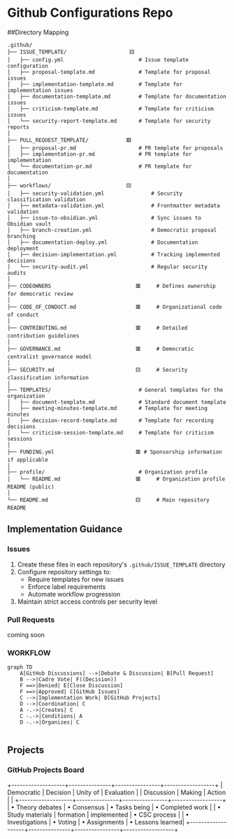 # Github Configurations Repo

##Directory Mapping

```text
.github/
├── ISSUE_TEMPLATE/                    🟨
│   ├── config.yml                        # Issue template configuration
│   ├── proposal-template.md              # Template for proposal issues
│   ├── implementation-template.md        # Template for implementation issues
│   ├── documentation-template.md         # Template for documentation issues
│   ├── criticism-template.md             # Template for criticism issues
│   └── security-report-template.md       # Template for security reports
│
├── PULL_REQUEST_TEMPLATE/            🟥
│   ├── proposal-pr.md                    # PR template for proposals
│   ├── implementation-pr.md              # PR template for implementation
│   └── documentation-pr.md               # PR template for documentation
│
├── workflows/                        🟨
│   ├── security-validation.yml               # Security classification validation
│   ├── metadata-validation.yml               # Frontmatter metadata validation
│   ├── issue-to-obsidian.yml                 # Sync issues to Obsidian vault
│   ├── branch-creation.yml                   # Democratic proposal branching
│   ├── documentation-deploy.yml              # Documentation deployment
│   ├── decision-implementation.yml           # Tracking implemented decisions
│   └── security-audit.yml                    # Regular security audits
│
├── CODEOWNERS                           🟥     # Defines ownership for democratic review
│
├── CODE_OF_CONDUCT.md                   🟥     # Organizational code of conduct
│
├── CONTRIBUTING.md                      🟥     # Detailed contribution guidelines
│
├── GOVERNANCE.md                        🟥     # Democratic centralist governance model
│
├── SECURITY.md                          🟨     # Security classification information
│
├── TEMPLATES/                            # General templates for the organization
│   ├── document-template.md              # Standard document template
│   ├── meeting-minutes-template.md       # Template for meeting minutes
│   ├── decision-record-template.md       # Template for recording decisions
│   └── criticism-session-template.md     # Template for criticism sessions
│
├── FUNDING.yml                          🟥 # Sponsorship information if applicable
│
├── profile/                              # Organization profile
│   └── README.md                        🟥     # Organization profile README (public)
│
└── README.md                            🟨     # Main repository README
```

## Implementation Guidance

### Issues

1. Create these files in each repository's `.github/ISSUE_TEMPLATE` directory    
2. Configure repository settings to:
    - Require templates for new issues
    - Enforce label requirements
    - Automate workflow progression
3. Maintain strict access controls per security level

### Pull Requests

coming soon

### WORKFLOW

```mermaid
graph TD
    A[GitHub Discussions] -->|Debate & Discussion| B[Pull Request]
    B -->|Cadre Vote| F((Decision))
    F ==>|Denied| E[Close Discussion]
    F ==>|Approved| C[GitHub Issues]
    C -->|Implementation Work| D[GitHub Projects]
    D -->|Coordination| C
    A -.->|Creates| C
    C -.->|Conditions| A
    D -.->|Organizes| C
    
```

## Projects

### GitHub Projects Board

+-------------------+---------------+----------------+------------------+
| Democratic        | Decision      | Unity of       | Evaluation       |
| Discussion        | Making        | Action         |                  |
+-------------------+---------------+----------------+------------------+
| • Theory debates  | • Consensus   | • Tasks being  | • Completed work |
| • Study materials | formation     | implemented    | • CSC process    |
| • Investigations  | • Voting      | • Assignments  | • Lessons learned|
+-------------------+---------------+----------------+------------------+